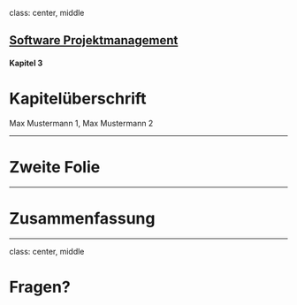 class: center, middle

## [Software Projektmanagement](index.html)

#### Kapitel 3

# Kapitelüberschrift

Max Mustermann 1, Max Mustermann 2

---
# Zweite Folie

---

# Zusammenfassung


---

class: center, middle

# Fragen?
